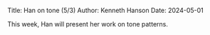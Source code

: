 Title: Han on tone (5/3)
Author: Kenneth Hanson
Date: 2024-05-01

This week, Han will present her work on tone patterns.
